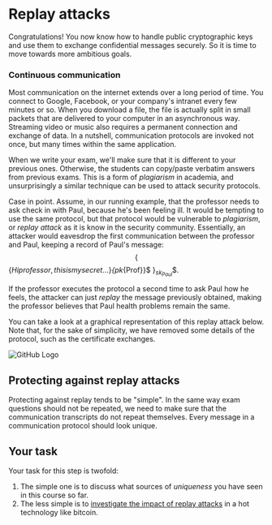 # Replay attacks

Congratulations! You now know how to handle public cryptographic keys and use them to exchange confidential messages securely. So it is time to move towards more ambitious goals. 

### Continuous communication 

Most communication on the internet extends over a long period of time. You connect to Google, Facebook, or your company's intranet every few minutes or so. When you download a file, the file is actually split in small packets that are delivered to your computer in an asynchronous way. Streaming video or music also requires a permanent connection and exchange of data. In a nutshell, communication protocols are invoked not once, but many times within the same application.

When we write your exam, we'll make sure that it is different to your previous ones. Otherwise, the students can copy/paste verbatim answers from previous exams. This is a form of *plagiarism* in academia, and unsurprisingly a similar technique can be used to attack security protocols. 

Case in point. Assume, in our running example, that the professor needs to ask check in with Paul, because he's been feeling ill. It would be tempting to use the same protocol, but that protocol would be vulnerable to *plagiarism*, or *replay attack* as it is know in the security community. Essentially, an attacker would eavesdrop the first communication between the professor and Paul, keeping a record of Paul's message: $$\{$$\{$Hi professor, this is my secret...$\}_{pk_{Prof}}$ $\}_{sk_{Paul}}$$.

If the professor executes the protocol a second time to ask Paul how he feels, the attacker can just *replay* the message previously obtained, making the professor believes that Paul health problems remain the same.
 
You can take a look at a graphical representation of this replay attack below. Note that, for the sake of simplicity, we have removed some details of the protocol, such as the certificate exchanges. 

![GitHub Logo](./images/msc-charts/replay-attack-protocol-with-certificate.jpg)

## Protecting against replay attacks

Protecting against replay tends to be "simple". In the same way exam questions should not be repeated, we need to make sure that the communication transcripts do not repeat themselves. Every message in a communication protocol should look unique. 

## Your task

Your task for this step is twofold: 

1. The simple one is to discuss what sources of *uniqueness* you have seen in this course so far. 
2. The less simple is to [investigate the impact of replay attacks](https://news.bitcoin.com/bitcoin-software-wars-the-case-against-replay-attack-protection/) in a hot technology like bitcoin. 




